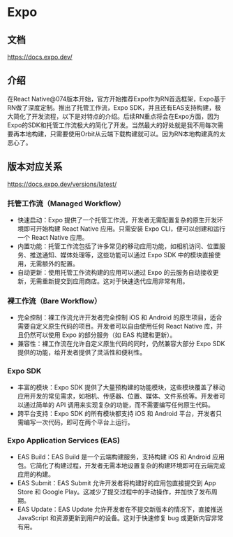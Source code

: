 # Expo

## 文档

https://docs.expo.dev/

## 介绍

在React Native@074版本开始，官方开始推荐Expo作为RN首选框架，Expo基于RN做了深度定制。推出了托管工作流，Expo SDK，并且还有EAS支持构建，极大简化了开发流程，以下是对特点的介绍。后续RN重点将会在Expo方面，因为Expo的SDK和托管工作流极大的简化了开发。当然最大的好处就是我不用每次需要再本地构建，只需要使用Orbit从云端下载构建就可以。因为RN本地构建真的太恶心了。

## 版本对应关系

https://docs.expo.dev/versions/latest/

### 托管工作流（Managed Workflow）

-   快速启动：Expo 提供了一个托管工作流，开发者无需配置复杂的原生开发环境即可开始构建 React Native 应用。只需安装 Expo CLI，便可以创建和运行一个 React Native 应用。
-   内置功能：托管工作流包括了许多常见的移动应用功能，如相机访问、位置服务、推送通知、媒体处理等，这些功能可以通过 Expo SDK 中的模块直接使用，无需额外的配置。
-   自动更新：使用托管工作流构建的应用可以通过 Expo 的云服务自动接收更新，无需重新提交到应用商店。这对于快速迭代应用非常有用。

### 裸工作流（Bare Workflow）

-   完全控制：裸工作流允许开发者完全控制 iOS 和 Android 的原生项目，适合需要自定义原生代码的项目。开发者可以自由使用任何 React Native 库，并且仍然可以使用 Expo 的部分服务（如 EAS 构建和更新）。
-   兼容性：裸工作流在允许自定义原生代码的同时，仍然兼容大部分 Expo SDK 提供的功能，给开发者提供了灵活性和便利性。

### Expo SDK

-   丰富的模块：Expo SDK 提供了大量预构建的功能模块，这些模块覆盖了移动应用开发的常见需求，如相机、传感器、位置、媒体、文件系统等。开发者可以通过简单的 API 调用来实现复杂的功能，而不需要编写任何原生代码。
-   跨平台支持：Expo SDK 的所有模块都支持 iOS 和 Android 平台，开发者只需编写一次代码，即可在两个平台上运行。

### Expo Application Services (EAS)

-   EAS Build：EAS Build 是一个云端构建服务，支持构建 iOS 和 Android 应用包。它简化了构建过程，开发者无需本地设置复杂的构建环境即可在云端完成应用的构建。
-   EAS Submit：EAS Submit 允许开发者将构建好的应用包直接提交到 App Store 和 Google Play。这减少了提交过程中的手动操作，并加快了发布周期。
-   EAS Update：EAS Update 允许开发者在不提交新版本的情况下，直接推送 JavaScript 和资源更新到用户的设备。这对于快速修复 bug 或更新内容非常有用。
